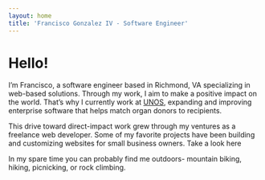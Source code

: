 ```yaml
---
layout: home
title: 'Francisco Gonzalez IV - Software Engineer'
---
```


# Hello!

I’m Francisco, a software engineer based in Richmond, VA specializing in web-based solutions.
Through my work, I aim to make a positive impact on the world. That’s why I currently work at [UNOS](https://unos.org/), expanding and improving enterprise software that helps match organ donors to recipients. 

This drive toward direct-impact work grew through my ventures as a freelance web developer. Some of my favorite projects have been building and customizing websites for small business owners. Take a look here

In my spare time you can probably find me outdoors- mountain biking, hiking, picnicking, or rock climbing. 
